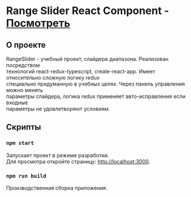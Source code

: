 Range Slider React Component - [Посмотреть](https://maximshmatov.github.io/RangeSlider/)
====

## О проекте
RangeSlider - учебный проект, слайдера диапазона. Реализован посредством \
технологий react-redux-typescript, create-react-app. Имеет относительно сложную логику redux \
специально придуманную в учебных целях. Через панель управления можно менять \
параметры слайдера, логика redux применяет авто-исправления если входные \
параметры не удовлетворяют условиям.

## Скрипты

### `npm start`

Запускает проект в режиме разработки.\
Для просмотра откройте страницу: [http://localhost:3000](http://localhost:3000).

### `npm run build`

Производственная сборка приложения.




